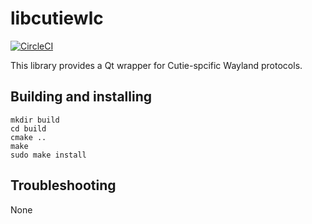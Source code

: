 # libcutiewlc

[![CircleCI](https://dl.circleci.com/status-badge/img/gh/cutie-shell/libcutiewlc/tree/droidian.svg?style=svg)](https://dl.circleci.com/status-badge/redirect/gh/cutie-shell/libcutiewlc/tree/droidian)

This library provides a Qt wrapper for Cutie-spcific Wayland protocols.

## Building and installing

```
mkdir build
cd build
cmake ..
make
sudo make install
```

## Troubleshooting
None
